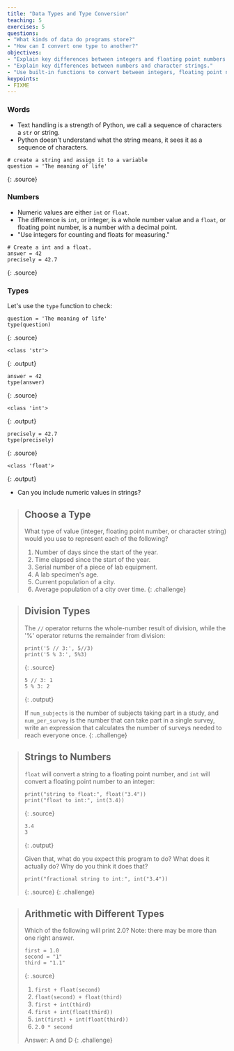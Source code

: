 ```yaml
---
title: "Data Types and Type Conversion"
teaching: 5
exercises: 5
questions:
- "What kinds of data do programs store?"
- "How can I convert one type to another?"
objectives:
- "Explain key differences between integers and floating point numbers."
- "Explain key differences between numbers and character strings."
- "Use built-in functions to convert between integers, floating point numbers, and strings."
keypoints:
- FIXME
---
```

### Words

*   Text handling is a strength of Python, we call a sequence of characters a `str` or string.
*   Python doesn't understand what the string means, it sees it as a sequence of characters.

~~~
# create a string and assign it to a variable
question = 'The meaning of life'
~~~
{: .source}

### Numbers

*   Numeric values are either `int` or `float`.
*   The difference is `int`, or integer, is a whole number value and a `float`, or floating point number, is a number with a decimal point.
*   "Use integers for counting and floats for measuring."

~~~
# Create a int and a float.
answer = 42
precisely = 42.7
~~~
{: .source}

### Types

Let's use the `type` function to check:

~~~
question = 'The meaning of life'
type(question)
~~~
{: .source}
~~~
<class 'str'>
~~~
{: .output}

~~~
answer = 42
type(answer)
~~~
{: .source}
~~~
<class 'int'>
~~~
{: .output}

~~~
precisely = 42.7
type(precisely)
~~~
{: .source}
~~~
<class 'float'>
~~~
{: .output}

*   Can you include numeric values in strings?

> ## Choose a Type
>
> What type of value (integer, floating point number, or character string)
> would you use to represent each of the following?
>
> 1. Number of days since the start of the year.
> 2. Time elapsed since the start of the year.
> 3. Serial number of a piece of lab equipment.
> 4. A lab specimen's age.
> 5. Current population of a city.
> 6. Average population of a city over time.
{: .challenge}

> ## Division Types
>
> The `//` operator returns the whole-number result of division,
> while the '%' operator returns the remainder from division:
>
> ~~~
> print('5 // 3:', 5//3)
> print('5 % 3:', 5%3)
> ~~~
> {: .source}
>
> ~~~
> 5 // 3: 1
> 5 % 3: 2
> ~~~
> {: .output}
>
> If `num_subjects` is the number of subjects taking part in a study,
> and `num_per_survey` is the number that can take part in a single survey,
> write an expression that calculates the number of surveys needed
> to reach everyone once.
{: .challenge}

> ## Strings to Numbers
>
> `float` will convert a string to a floating point number,
> and `int` will convert a floating point number to an integer:
>
> ~~~
> print("string to float:", float("3.4"))
> print("float to int:", int(3.4))
> ~~~
> {: .source}
>
> ~~~
> 3.4
> 3
> ~~~
> {: .output}
>
> Given that,
> what do you expect this program to do?
> What does it actually do?
> Why do you think it does that?
>
> ~~~
> print("fractional string to int:", int("3.4"))
> ~~~
> {: .source}
{: .challenge}

> ## Arithmetic with Different Types
>
> Which of the following will print 2.0?
> Note: there may be more than one right answer.
>
> ~~~
> first = 1.0
> second = "1"
> third = "1.1"
> ~~~
> {: .source}
>
> 1. `first + float(second)`
> 2. `float(second) + float(third)`
> 3. `first + int(third)`
> 4. `first + int(float(third))`
> 5. `int(first) + int(float(third))`
> 6. `2.0 * second`
>
> Answer: A and D
{: .challenge}
